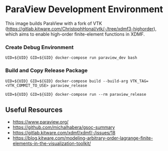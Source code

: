 # ParaView Development Environment

This image builds ParaView with a fork of VTK (https://gitlab.kitware.com/ChristophHonal/vtk/-/tree/xdmf3-highorder), which aims to enable high-order finite-element functions in XDMF.

### Create Debug Environment

```
UID=${UID} GID=${GID} docker-compose run paraview_dev bash
```

### Build and Copy Release Package

```
UID=${UID} GID=${GID} docker-compose build --build-arg VTK_TAG=<VTK_COMMIT_TO_USE> paraview_release

UID=${UID} GID=${GID} docker-compose run --rm paraview_release
```

## Useful Resources

- https://www.paraview.org/
- https://github.com/michalhabera/gsoc-summary
- https://gitlab.kitware.com/xdmf/xdmf/-/issues/18
- https://blog.kitware.com/modeling-arbitrary-order-lagrange-finite-elements-in-the-visualization-toolkit/